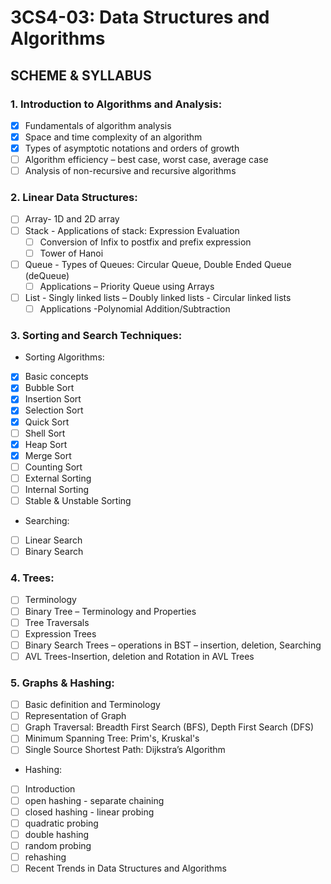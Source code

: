 # 3CS4-03: Data Structures and Algorithms
## SCHEME & SYLLABUS

### 1. **Introduction to Algorithms and Analysis:** 
- [x] Fundamentals of algorithm analysis
- [X] Space and time complexity of an algorithm
- [X] Types of asymptotic notations and orders of growth
- [ ] Algorithm efficiency – best case, worst case, average case
- [ ] Analysis of non-recursive and recursive algorithms

### 2. **Linear Data Structures:**
- [ ] Array- 1D and 2D array
- [ ] Stack - Applications of stack: Expression Evaluation
     - [ ] Conversion of Infix to postfix and prefix expression  
     - [ ] Tower of Hanoi
- [ ] Queue - Types of Queues: Circular Queue, Double Ended Queue (deQueue)
     - [ ] Applications – Priority Queue using Arrays
- [ ] List - Singly linked lists – Doubly linked lists - Circular linked lists
     - [ ] Applications -Polynomial Addition/Subtraction

### 3. Sorting and Search Techniques:
+ Sorting Algorithms: 
- [X] Basic concepts
- [X] Bubble Sort
- [X] Insertion Sort
- [X] Selection Sort
- [X] Quick Sort
- [ ] Shell Sort
- [X] Heap Sort
- [X] Merge Sort
- [ ] Counting Sort
- [ ] External Sorting
- [ ] Internal Sorting
- [ ] Stable & Unstable Sorting
+ Searching: 
- [ ] Linear Search
- [ ] Binary Search

### 4. Trees:
- [ ] Terminology
- [ ] Binary Tree – Terminology and Properties
- [ ] Tree Traversals
- [ ] Expression Trees
- [ ] Binary Search Trees – operations in BST – insertion, deletion, Searching
- [ ] AVL Trees-Insertion, deletion and Rotation in AVL Trees

### 5. Graphs & Hashing: 
- [ ] Basic definition and Terminology
- [ ] Representation of Graph
- [ ] Graph Traversal: Breadth First Search (BFS), Depth First Search (DFS)
- [ ] Minimum Spanning Tree: Prim's, Kruskal's
- [ ] Single Source Shortest Path: Dijkstra’s Algorithm
+ Hashing: 
* [ ] Introduction
* [ ] open hashing - separate chaining
* [ ] closed hashing - linear probing
* [ ] quadratic probing
* [ ] double hashing
* [ ] random probing
* [ ] rehashing
* [ ] Recent Trends in Data Structures and Algorithms
